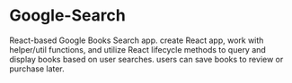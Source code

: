 # Google-Search
React-based Google Books Search app. create React app, work with helper/util functions, and utilize React lifecycle methods to query and display books based on user searches. users can save books to review or purchase later.
